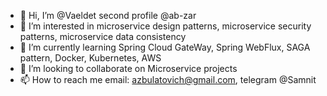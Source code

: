 - 👋 Hi, I’m @Vaeldet second profile @ab-zar
- 👀 I’m interested in microservice design patterns, microservice security patterns, microservice data consistency
- 🌱 I’m currently learning Spring Cloud GateWay, Spring WebFlux, SAGA pattern, Docker, Kubernetes, AWS
- 💞️ I’m looking to collaborate on Microservice projects
- 📫 How to reach me email: azbulatovich@gmail.com, telegram @Samnit

<!---
Vaeldet/Vaeldet is a ✨ special ✨ repository because its `README.md` (this file) appears on your GitHub profile.
You can click the Preview link to take a look at your changes.
--->
